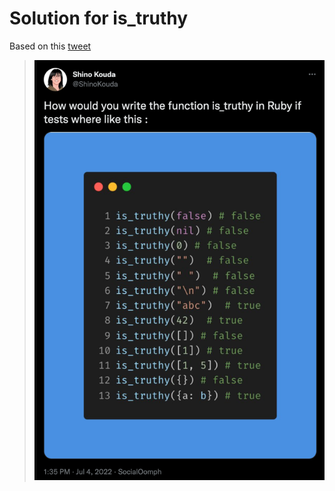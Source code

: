 # Solution for is_truthy

Based on this [tweet](https://twitter.com/ShinoKouda/status/1543921321163341828) 


> ![img.png](img.png)